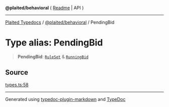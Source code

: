 **@plaited/behavioral** ( [Readme](../README.md) \| API )

***

[Plaited Typedocs](../../../modules.md) / [@plaited/behavioral](../modules.md) / PendingBid

# Type alias: PendingBid

> **PendingBid**: [`RuleSet`](RuleSet.md) & [`RunningBid`](RunningBid.md)

## Source

[types.ts:58](https://github.com/plaited/plaited/blob/0d4801d/libs/behavioral/src/types.ts#L58)

***

Generated using [typedoc-plugin-markdown](https://www.npmjs.com/package/typedoc-plugin-markdown) and [TypeDoc](https://typedoc.org/)
